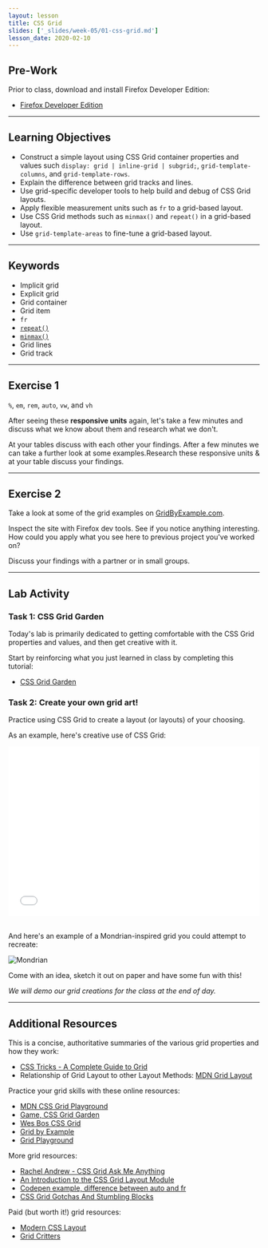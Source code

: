 ```yaml
---
layout: lesson
title: CSS Grid
slides: ['_slides/week-05/01-css-grid.md']
lesson_date: 2020-02-10
---
```


## Pre-Work

Prior to class, download and install Firefox Developer Edition:

- [Firefox Developer Edition](https://www.mozilla.org/en-US/firefox/developer/)

---

## Learning Objectives

- Construct a simple layout using CSS Grid container properties and values such `display: grid | inline-grid | subgrid;`, `grid-template-columns`, and `grid-template-rows`.
- Explain the difference between grid tracks and lines.
- Use grid-specific developer tools to help build and debug of CSS Grid layouts.
- Apply flexible measurement units such as `fr` to a grid-based layout.
- Use CSS Grid methods such as `minmax()` and `repeat()` in a grid-based layout.
- Use `grid-template-areas` to fine-tune a grid-based layout.

---

## Keywords

- Implicit grid
- Explicit grid
- Grid container
- Grid item
- `fr`
- [`repeat()`](https://developer.mozilla.org/en-US/docs/Web/CSS/repeat)
- [`minmax()`](https://developer.mozilla.org/en-US/docs/Web/CSS/minmax)
- Grid lines
- Grid track

---

## Exercise 1

`%`, `em`, `rem`, `auto`, `vw`, and `vh`

After seeing these **responsive units** again, let's take a few minutes and discuss what we know about them and research what we don't.

At your tables discuss with each other your findings. After a few minutes we can take a further look at some examples.Research these responsive units & at your table discuss your findings.

---

## Exercise 2

Take a look at some of the grid examples on [GridByExample.com](https://gridbyexample.com/examples/).

Inspect the site with Firefox dev tools. See if you notice anything interesting. How could you apply what you see here to previous project you've worked on?

Discuss your findings with a partner or in small groups.

---

## Lab Activity

### Task 1: CSS Grid Garden

Today's lab is primarily dedicated to getting comfortable with the CSS Grid properties and values, and then get creative with it.

Start by reinforcing what you just learned in class by completing this tutorial:

- [CSS Grid Garden](http://cssgridgarden.com/)

### Task 2: Create your own grid art!

Practice using CSS Grid to create a layout (or layouts) of your choosing.

As an example, here's creative use of CSS Grid:

<iframe height='340' scrolling='no' title='aqbeQY' src='//codepen.io/Onomicon/embed/aqbeQY/?height=340&theme-id=light&default-tab=result&embed-version=2' frameborder='no' allowtransparency='true' allowfullscreen='true' style='width: 100%;'>See the Pen <a href='https://codepen.io/Onomicon/pen/aqbeQY/'>aqbeQY</a> by Onomicon (<a href='https://codepen.io/Onomicon'>@Onomicon</a>) on <a href='https://codepen.io'>CodePen</a>.
</iframe>

<br />And here's an example of a Mondrian-inspired grid you could attempt to recreate:

![Mondrian](/public/img/slide-assets/css-grid/mondrian-grid.jpg)

Come with an idea, sketch it out on paper and have some fun with this!

_We will demo our grid creations for the class at the end of day._

---

## Additional Resources

This is a concise, authoritative summaries of the various grid properties and how they work:

- [CSS Tricks - A Complete Guide to Grid](https://css-tricks.com/snippets/css/complete-guide-grid/)
- Relationship of Grid Layout to other Layout Methods: [MDN Grid Layout](https://developer.mozilla.org/en-US/docs/Web/CSS/CSS_Grid_Layout/Relationship_of_Grid_Layout)

Practice your grid skills with these online resources:

- [MDN CSS Grid Playground](https://mozilladevelopers.github.io/playground/css-grid/)
- [Game, CSS Grid Garden](http://cssgridgarden.com/)
- [Wes Bos CSS Grid](https://cssgrid.io/)
- [Grid by Example](https://gridbyexample.com/)
- [Grid Playground](https://www.cssgridplayground.com/)

More grid resources:

- [Rachel Andrew - CSS Grid Ask Me Anything](https://github.com/rachelandrew/cssgrid-ama)
- [An Introduction to the CSS Grid Layout Module](https://www.sitepoint.com/introduction-css-grid-layout-module/)
- [Codepen example, difference between auto and fr](https://codepen.io/cssgrid/pen/ALQjAj)
- [CSS Grid Gotchas And Stumbling Blocks](https://www.smashingmagazine.com/2017/09/css-grid-gotchas-stumbling-blocks/)

Paid (but worth it!) grid resources:

- [Modern CSS Layout](https://www.leveluptutorials.com/tutorials/modern-css-layouts)
- [Grid Critters](https://geddski.teachable.com/p/gridcritters)
